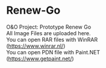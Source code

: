 # Renew-Go
O&amp;O Project: Prototype Renew Go
<br>All Image Files are uploaded here.
<br>You can open RAR files with WinRAR <br>(https://www.winrar.nl/)
<br>You can open PDN file with Paint.NET <br>(https://www.getpaint.net/)
